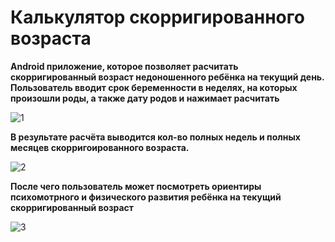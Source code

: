 # Калькулятор скорригированного возраста

**Android приложение, которое позволяет расчитать скорригированный возраст недоношенного ребёнка
 на текущий день. Пользователь вводит срок беременности в неделях, на которых произошли роды, а 
 также дату родов и нажимает расчитать**
 
![1](https://user-images.githubusercontent.com/19308409/81403017-2d759500-913b-11ea-8dee-a2abe8aa605b.jpg)

**В результате расчёта выводится кол-во полных недель и полных месяцев скорригоированного возраста.**

![2](https://user-images.githubusercontent.com/19308409/81403021-2ea6c200-913b-11ea-91d3-755092793ef4.jpg)

**После чего пользователь может посмотреть ориентиры психомотрного и физического развития ребёнка на 
текущий скорригированный возраст**

![3](https://user-images.githubusercontent.com/19308409/81403025-2fd7ef00-913b-11ea-8d6d-516f1642cef3.jpg)
